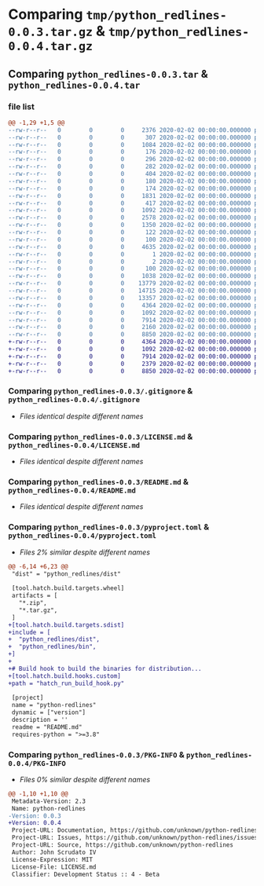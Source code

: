 # Comparing `tmp/python_redlines-0.0.3.tar.gz` & `tmp/python_redlines-0.0.4.tar.gz`

## Comparing `python_redlines-0.0.3.tar` & `python_redlines-0.0.4.tar`

### file list

```diff
@@ -1,29 +1,5 @@
--rw-r--r--   0        0        0     2376 2020-02-02 00:00:00.000000 python_redlines-0.0.3/build_differ.py
--rw-r--r--   0        0        0      307 2020-02-02 00:00:00.000000 python_redlines-0.0.3/extract_version.py
--rw-r--r--   0        0        0     1084 2020-02-02 00:00:00.000000 python_redlines-0.0.3/.github/workflows/python-publish.yml
--rw-r--r--   0        0        0      176 2020-02-02 00:00:00.000000 python_redlines-0.0.3/.idea/.gitignore
--rw-r--r--   0        0        0      296 2020-02-02 00:00:00.000000 python_redlines-0.0.3/.idea/misc.xml
--rw-r--r--   0        0        0      282 2020-02-02 00:00:00.000000 python_redlines-0.0.3/.idea/modules.xml
--rw-r--r--   0        0        0      404 2020-02-02 00:00:00.000000 python_redlines-0.0.3/.idea/python-redlines.iml
--rw-r--r--   0        0        0      180 2020-02-02 00:00:00.000000 python_redlines-0.0.3/.idea/vcs.xml
--rw-r--r--   0        0        0      174 2020-02-02 00:00:00.000000 python_redlines-0.0.3/.idea/inspectionProfiles/profiles_settings.xml
--rw-r--r--   0        0        0     1831 2020-02-02 00:00:00.000000 python_redlines-0.0.3/csproj/Program.cs
--rw-r--r--   0        0        0      417 2020-02-02 00:00:00.000000 python_redlines-0.0.3/csproj/redlines.csproj
--rw-r--r--   0        0        0     1092 2020-02-02 00:00:00.000000 python_redlines-0.0.3/csproj/redlines.sln
--rw-r--r--   0        0        0     2578 2020-02-02 00:00:00.000000 python_redlines-0.0.3/docs/developer-guide.md
--rw-r--r--   0        0        0     1350 2020-02-02 00:00:00.000000 python_redlines-0.0.3/docs/quickstart.md
--rw-r--r--   0        0        0      122 2020-02-02 00:00:00.000000 python_redlines-0.0.3/src/python_redlines/__about__.py
--rw-r--r--   0        0        0      100 2020-02-02 00:00:00.000000 python_redlines-0.0.3/src/python_redlines/__init__.py
--rw-r--r--   0        0        0     4635 2020-02-02 00:00:00.000000 python_redlines-0.0.3/src/python_redlines/engines.py
--rw-r--r--   0        0        0        1 2020-02-02 00:00:00.000000 python_redlines-0.0.3/src/python_redlines/bin/.gitignore
--rw-r--r--   0        0        0        2 2020-02-02 00:00:00.000000 python_redlines-0.0.3/src/python_redlines/dist/.gitignore
--rw-r--r--   0        0        0      100 2020-02-02 00:00:00.000000 python_redlines-0.0.3/tests/__init__.py
--rw-r--r--   0        0        0     1038 2020-02-02 00:00:00.000000 python_redlines-0.0.3/tests/test_openxml_differ.py
--rw-r--r--   0        0        0    13779 2020-02-02 00:00:00.000000 python_redlines-0.0.3/tests/fixtures/expected_redline.docx
--rw-r--r--   0        0        0    14715 2020-02-02 00:00:00.000000 python_redlines-0.0.3/tests/fixtures/modified.docx
--rw-r--r--   0        0        0    13357 2020-02-02 00:00:00.000000 python_redlines-0.0.3/tests/fixtures/original.docx
--rw-r--r--   0        0        0     4364 2020-02-02 00:00:00.000000 python_redlines-0.0.3/.gitignore
--rw-r--r--   0        0        0     1092 2020-02-02 00:00:00.000000 python_redlines-0.0.3/LICENSE.md
--rw-r--r--   0        0        0     7914 2020-02-02 00:00:00.000000 python_redlines-0.0.3/README.md
--rw-r--r--   0        0        0     2160 2020-02-02 00:00:00.000000 python_redlines-0.0.3/pyproject.toml
--rw-r--r--   0        0        0     8850 2020-02-02 00:00:00.000000 python_redlines-0.0.3/PKG-INFO
+-rw-r--r--   0        0        0     4364 2020-02-02 00:00:00.000000 python_redlines-0.0.4/.gitignore
+-rw-r--r--   0        0        0     1092 2020-02-02 00:00:00.000000 python_redlines-0.0.4/LICENSE.md
+-rw-r--r--   0        0        0     7914 2020-02-02 00:00:00.000000 python_redlines-0.0.4/README.md
+-rw-r--r--   0        0        0     2379 2020-02-02 00:00:00.000000 python_redlines-0.0.4/pyproject.toml
+-rw-r--r--   0        0        0     8850 2020-02-02 00:00:00.000000 python_redlines-0.0.4/PKG-INFO
```

### Comparing `python_redlines-0.0.3/.gitignore` & `python_redlines-0.0.4/.gitignore`

 * *Files identical despite different names*

### Comparing `python_redlines-0.0.3/LICENSE.md` & `python_redlines-0.0.4/LICENSE.md`

 * *Files identical despite different names*

### Comparing `python_redlines-0.0.3/README.md` & `python_redlines-0.0.4/README.md`

 * *Files identical despite different names*

### Comparing `python_redlines-0.0.3/pyproject.toml` & `python_redlines-0.0.4/pyproject.toml`

 * *Files 2% similar despite different names*

```diff
@@ -6,14 +6,23 @@
 "dist" = "python_redlines/dist"
 
 [tool.hatch.build.targets.wheel]
 artifacts = [
   "*.zip",
   "*.tar.gz",
 ]
+[tool.hatch.build.targets.sdist]
+include = [
+  "python_redlines/dist",
+  "python_redlines/bin",
+]
+
+# Build hook to build the binaries for distribution...
+[tool.hatch.build.hooks.custom]
+path = "hatch_run_build_hook.py"
 
 [project]
 name = "python-redlines"
 dynamic = ["version"]
 description = ''
 readme = "README.md"
 requires-python = ">=3.8"
```

### Comparing `python_redlines-0.0.3/PKG-INFO` & `python_redlines-0.0.4/PKG-INFO`

 * *Files 0% similar despite different names*

```diff
@@ -1,10 +1,10 @@
 Metadata-Version: 2.3
 Name: python-redlines
-Version: 0.0.3
+Version: 0.0.4
 Project-URL: Documentation, https://github.com/unknown/python-redlines#readme
 Project-URL: Issues, https://github.com/unknown/python-redlines/issues
 Project-URL: Source, https://github.com/unknown/python-redlines
 Author: John Scrudato IV
 License-Expression: MIT
 License-File: LICENSE.md
 Classifier: Development Status :: 4 - Beta
```

